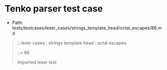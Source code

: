 # Tenko parser test case

- Path: tests/testcases/lexer_cases/strings_template_head/octal_escapes/86.md

> :: lexer cases : strings template head : octal escapes
>
> ::> 86
>
> Imported lexer test
>
> <template head> FourToSeven OctalDigit other char

## FAIL

## Input

`````js
`\44\${"<--"}`
`````

## Output

_Note: the whole output block is auto-generated. Manual changes will be overwritten!_

Below follow outputs in four parsing modes: sloppy mode, strict mode script goal, module goal, web compat mode (always sloppy).

Note that the output parts are auto-generated by the test runner to reflect actual result.

### Sloppy mode

Parsed with script goal and as if the code did not start with strict mode header.

`````
throws: Parser error!
  Template contained an illegal escape, illegal in a statement

`\44\${"<--"}`
^------- error
`````

### Strict mode

Parsed with script goal but as if it was starting with `"use strict"` at the top.

_Output same as sloppy mode._

### Module goal

Parsed with the module goal.

_Output same as sloppy mode._

### Web compat mode

Parsed in sloppy script mode but with the web compat flag enabled.

_Output same as sloppy mode._
